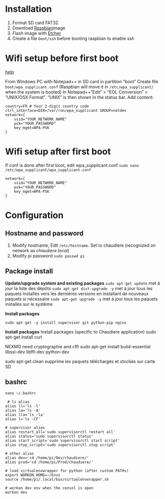 
# Installation
1. Format SD card FAT32
2. Download [Raspbian](https://www.raspberrypi.org/downloads/raspbian/)image
3. Flash image with [Etcher](https://www.balena.io/etcher/)
4. Create a file `boot/ssh` before booting raspbian to enable ssh

# Wifi setup before first boot
[help](https://howchoo.com/g/ndy1zte2yjn/how-to-set-up-wifi-on-your-raspberry-pi-without-ethernet)

From Windows PC with Notepad++ in SD card in partition “boot”
Create file `boot/wpa_supplicant.conf` 
(Raspbian will move it in `/etc/wpa_supplicant/` when the system is booted)
In Notepad++“Edit” > “EOL Conversion” > “UNIX/OSX Format”. “UNIX” is then shown in the status bar.
Add content:
```shell
country=FR # Your 2-digit country code
ctrl_interface=DIR=/var/run/wpa_supplicant GROUP=netdev
network={
    ssid="YOUR_NETWORK_NAME"
    psk="YOUR_PASSWORD"
    key_mgmt=WPA-PSK
}
```

# Wifi setup after first boot
If conf is done after first boot, edit wpa_supplicant.conf
`sudo nano /etc/wpa_supplicant/wpa_supplicant.conf`
```shell
network={
    ssid="YOUR_NETWORK_NAME"
    psk="YOUR_PASSWORD"
    key_mgmt=WPA-PSK
}
```

# Configuration
## Hostname and password
1.  Modify hostname, Edit `/etc/hostname`. Set to chaudiere (recognized on network as *chaudiere.local*)
2.  Modify pi password `sudo passwd pi`
 
## Package install
**Update/upgrade system and existing packages**
`sudo apt-get update` met à jour la liste des dépôts
`sudo apt-get dist-upgrade -y` met à jour tous les paquets installés vers les dernières versions en installant de nouveaux paquets si nécessaire
`sudo apt-get upgrade -y` met à jour tous les paquets installés sur le système

**Install packages**
```
sudo apt-get -y install supervisor git python-pip nginx
```
**Install packages**
Install packages (specific to Chaudiere application)
sudo apt-get install curl

NEXMO need cryptographie and cffi
sudo apt-get install build-essential libssl-dev libffi-dev python-dev

sudo apt-get clean supprime les paquets téléchargés et stockés sur carte SD


## bashrc
`nano ~/.bashrc`
```shell
 # ls alias
alias ll='ls -l'
alias la='ls -A'
alias lla='ls -la'
alias l='ls -CF'

# supervisor alias
alias restart_all='sudo supervisorctl restart all'
alias status='sudo supervisorctl status'
alias start_script='sudo supervisorctl start script'
alias stop_script='sudo supervisorctl stop script'

# other alias
alias dev='cd /home/pi/Dev/chaudiere/'
alias prod='cd /home/pi/Prod/chaudiere/'

# load virtualenvwrapper for python (after custom PATHs)
export WORKON_HOME=~/Envs
source /home/pi/.local/bin/virtualenvwrapper.sh

# workon dev env when the consol is open 
workon dev

```
<!--stackedit_data:
eyJoaXN0b3J5IjpbLTE4MjY2Njk0MiwxNjIxMDMwNzE1LDEwMj
k5ODEzMjBdfQ==
-->